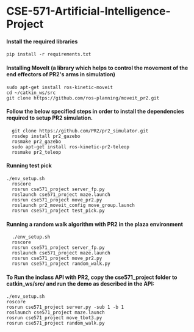 # CSE-571-Artificial-Intelligence-Project

#### Install the required libraries
	pip install -r requirements.txt
	
#### Installing MoveIt (a library which helps to control the movement of the end effectors of PR2's arms in simulation)
	sudo apt-get install ros-kinetic-moveit
	cd ~/catkin_ws/src
	git clone https://github.com/ros-planning/moveit_pr2.git

#### Follow the below specified steps in order to install the dependencies required to setup PR2 simulation.
      git clone https://github.com/PR2/pr2_simulator.git
      rosdep install pr2_gazebo
      rosmake pr2_gazebo
      sudo apt-get install ros-kinetic-pr2-teleop
      rosmake pr2_teleop

#### Running test pick
	./env_setup.sh
      roscore
      rosrun cse571_project server_fp.py
      roslaunch cse571_project maze.launch
      rosrun cse571_project move_pr2.py
      roslaunch pr2_moveit_config move_group.launch
      rosrun cse571_project test_pick.py

#### Running a random walk algorithm with PR2 in the plaza environment
      ./env_setup.sh
      roscore
      rosrun cse571_project server_fp.py
      roslaunch cse571_project maze.launch
      rosrun cse571_project move_pr2.py
      rosrun cse571_project random_walk.py      

#### To Run the inclass API with PR2, copy the cse571_project folder to catkin_ws/src/ and run the demo as described in the API:

	./env_setup.sh
	roscore
	rosrun cse571_project server.py -sub 1 -b 1
	roslaunch cse571_project maze.launch
	rosrun cse571_project move_tbot3.py
	rosrun cse571_project random_walk.py

